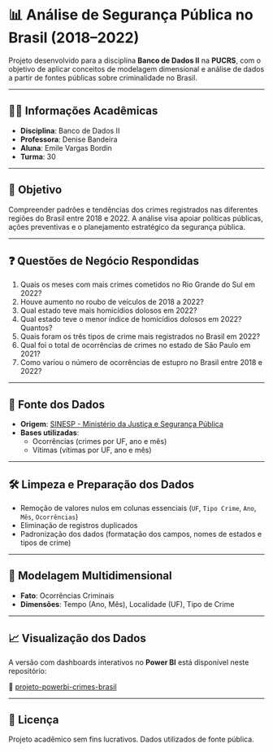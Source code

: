 # 📊 Análise de Segurança Pública no Brasil (2018–2022)

Projeto desenvolvido para a disciplina **Banco de Dados II** na **PUCRS**, com o objetivo de aplicar conceitos de modelagem dimensional e análise de dados a partir de fontes públicas sobre criminalidade no Brasil.

---

## 👩‍🏫 Informações Acadêmicas

- **Disciplina**: Banco de Dados II  
- **Professora**: Denise Bandeira  
- **Aluna**: Emile Vargas Bordin  
- **Turma**: 30  

---

## 🎯 Objetivo

Compreender padrões e tendências dos crimes registrados nas diferentes regiões do Brasil entre 2018 e 2022. A análise visa apoiar políticas públicas, ações preventivas e o planejamento estratégico da segurança pública.

---

## ❓ Questões de Negócio Respondidas

1. Quais os meses com mais crimes cometidos no Rio Grande do Sul em 2022?
2. Houve aumento no roubo de veículos de 2018 a 2022?
3. Qual estado teve mais homicídios dolosos em 2022?
4. Qual estado teve o menor índice de homicídios dolosos em 2022? Quantos?
5. Quais foram os três tipos de crime mais registrados no Brasil em 2022?
6. Qual foi o total de ocorrências de crimes no estado de São Paulo em 2021?
7. Como variou o número de ocorrências de estupro no Brasil entre 2018 e 2022?

---

## 📂 Fonte dos Dados

- **Origem**: [SINESP - Ministério da Justiça e Segurança Pública](https://dados.gov.br/dados/conjuntos-dados/sistema-nacional-de-estatisticas-de-seguranca-publica)
- **Bases utilizadas**:
  - Ocorrências (crimes por UF, ano e mês)
  - Vítimas (vítimas por UF, ano e mês)

---

## 🛠️ Limpeza e Preparação dos Dados

- Remoção de valores nulos em colunas essenciais (`UF`, `Tipo Crime`, `Ano`, `Mês`, `Ocorrências`)
- Eliminação de registros duplicados
- Padronização dos dados (formatação dos campos, nomes de estados e tipos de crime)

---

## 🧱 Modelagem Multidimensional

- **Fato**: Ocorrências Criminais
- **Dimensões**: Tempo (Ano, Mês), Localidade (UF), Tipo de Crime

---

## 📈 Visualização dos Dados

A versão com dashboards interativos no **Power BI** está disponível neste repositório:

🔗 [projeto-powerbi-crimes-brasil](https://github.com/emivargxs/projeto-powerbi-crimes-brasil)

---

## 🧾 Licença

Projeto acadêmico sem fins lucrativos. Dados utilizados de fonte pública.
